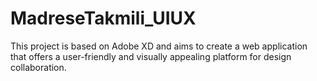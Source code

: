 # MadreseTakmili_UIUX

This project is based on Adobe XD and aims to create a web application that offers a user-friendly and visually appealing platform for design collaboration.
